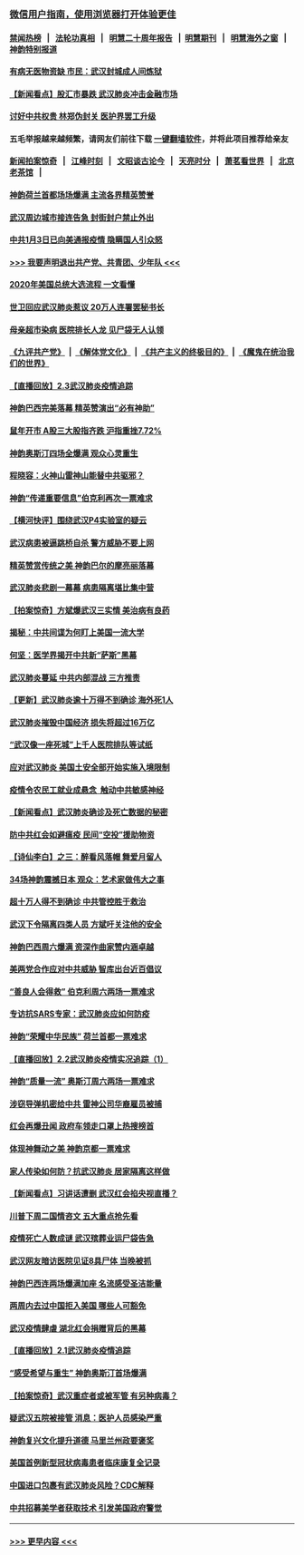 ### [微信用户指南，使用浏览器打开体验更佳](https://github.com/gfw-breaker/banned-news1/blob/master/indexes/wechat-guide.md?t=0)
#### [禁闻热榜](热点新闻.md?t=0)  &nbsp;&nbsp;|&nbsp;&nbsp; [法轮功真相](https://github.com/gfw-breaker/truth/blob/master/README.md?t=0) &nbsp;&nbsp;|&nbsp;&nbsp; [明慧二十周年报告](https://github.com/gfw-breaker/mh-reports/blob/master/README.md?t=0) &nbsp;&nbsp;|&nbsp;&nbsp;[明慧期刊](https://github.com/gfw-breaker/mh-qikan) &nbsp;&nbsp;|&nbsp;&nbsp; [明慧海外之窗](https://github.com/gfw-breaker/mh-news/blob/master/README.md?t=0) &nbsp;&nbsp;|&nbsp;&nbsp; [神韵特别报道](https://github.com/gfw-breaker/mh-news/blob/master/shenyun.md?t=0)
#### [有病无医物资缺 市民：武汉封城成人间炼狱](../pages/nf4514/n11839878.md?t=02041001) 
#### [【新闻看点】股汇市暴跌 武汉肺炎冲击金融市场](../pages/nf4514/n11842216.md?t=02041001) 
#### [讨好中共权贵 林郑伪封关 医护界罢工升级](../pages/nf4514/n11842359.md?t=02041001) 
#### 五毛举报越来越频繁，请网友们前往下载 [一键翻墙软件](https://github.com/gfw-breaker/ssr-accounts)，并将此项目推荐给亲友
#### [新闻拍案惊奇](https://github.com/gfw-breaker/banned-news1/blob/master/pages/link4.md) &nbsp;&nbsp;|&nbsp;&nbsp; [江峰时刻](https://github.com/gfw-breaker/banned-news1/blob/master/pages/link4.md) &nbsp;&nbsp;|&nbsp;&nbsp; [文昭谈古论今](https://github.com/gfw-breaker/banned-news1/blob/master/pages/link4.md) &nbsp;&nbsp;|&nbsp;&nbsp; [天亮时分](https://github.com/gfw-breaker/banned-news1/blob/master/pages/link4.md) &nbsp;&nbsp;|&nbsp;&nbsp; [萧茗看世界](https://github.com/gfw-breaker/banned-news1/blob/master/pages/link4.md) &nbsp;&nbsp;|&nbsp;&nbsp; [北京老茶馆](https://github.com/gfw-breaker/banned-news1/blob/master/pages/link4.md) &nbsp;&nbsp;|&nbsp;&nbsp; 
#### [神韵荷兰首都场场爆满 主流各界精英赞誉](../pages/nf4514/n11842287.md?t=02041001) 
#### [武汉周边城市接连告急 封街封户禁止外出](../pages/nf4514/n11842277.md?t=02041001) 
#### [中共1月3日已向美通报疫情 隐瞒国人引众怒](../pages/nf4514/n11841978.md?t=02041001) 
#### [>>> 我要声明退出共产党、共青团、少年队 <<<](https://github.com/begood0513/goodnews/blob/master/quit/letter.md) 
#### [2020年美国总统大选流程 一文看懂](../pages/nf4514/n11842056.md?t=02041001) 
#### [世卫回应武汉肺炎惹议 20万人连署罢秘书长](../pages/nf4514/n11841664.md?t=02041001) 
#### [母亲超市染病 医院排长人龙 见尸袋无人认领](../pages/nf4514/n11841762.md?t=02041001) 
#### [《九评共产党》](https://github.com/begood0513/9ping.md/blob/master/README.md) &nbsp;|&nbsp; [《解体党文化》](../../../../jtdwh.md/blob/master/README.md)  &nbsp;|&nbsp; [《共产主义的终极目的》](../../../../gczydzjmd.md/blob/master/README.md) &nbsp;|&nbsp; [《魔鬼在统治我们的世界》](../../../../mgztzwmdsj.md/blob/master/README.md) 
#### [【直播回放】2.3武汉肺炎疫情追踪](../pages/nf4514/n11841577.md?t=02041001) 
#### [神韵巴西完美落幕 精英赞演出“必有神助”](../pages/nf4514/n11841240.md?t=02041001) 
#### [鼠年开市 A股三大股指齐跌 沪指重挫7.72%](../pages/nf4514/n11840461.md?t=02041001) 
#### [神韵奥斯汀四场全爆满 观众心灵重生](../pages/nf4514/n11841188.md?t=02041001) 
#### [程晓容：火神山雷神山能替中共驱邪？](../pages/nf4514/n11841031.md?t=02041001) 
#### [神韵“传递重要信息”伯克利再次一票难求](../pages/nf4514/n11841111.md?t=02041001) 
#### [【横河快评】围绕武汉P4实验室的疑云](../pages/nf4514/n11840494.md?t=02041001) 
#### [武汉病患被逼跳桥自杀 警方威胁不要上网](../pages/nf4514/n11838521.md?t=02041001) 
#### [精英赞赏传统之美 神韵巴尔的摩亮丽落幕](../pages/nf4514/n11840858.md?t=02041001) 
#### [武汉肺炎悲剧一幕幕 病患隔离堪比集中营](../pages/nf4514/n11838047.md?t=02041001) 
#### [【拍案惊奇】方斌爆武汉三实情 美治病有良药](../pages/nf4514/n11839984.md?t=02041001) 
#### [揭秘：中共间谍为何盯上美国一流大学](../pages/nf4514/n11840270.md?t=02041001) 
#### [何坚：医学界揭开中共新“萨斯”黑幕](../pages/nf4514/n11839868.md?t=02041001) 
#### [武汉肺炎蔓延 中共内部混战 三方推责](../pages/nf4514/n11839612.md?t=02041001) 
#### [【更新】武汉肺炎逾十万得不到确诊 海外死1人](../pages/nf4514/n11801312.md?t=02041001) 
#### [武汉肺炎摧毁中国经济 损失将超过16万亿](../pages/nf4514/n11839723.md?t=02041001) 
#### [“武汉像一座死城”上千人医院排队等试纸](../pages/nf4514/n11839724.md?t=02041001) 
#### [应对武汉肺炎 美国土安全部开始实施入境限制](../pages/nf4514/n11839729.md?t=02041001) 
#### [疫情令农民工就业成悬念  触动中共敏感神经](../pages/nf4514/n11839625.md?t=02041001) 
#### [【新闻看点】武汉肺炎确诊及死亡数据的秘密](../pages/nf4514/n11839539.md?t=02041001) 
#### [防中共红会如避瘟疫 民间“空投”援助物资](../pages/nf4514/n11839313.md?t=02041001) 
#### [【诗仙李白】之三：醉看风落帽 舞爱月留人](../pages/nf4514/n11802452.md?t=02041001) 
#### [34场神韵震撼日本 观众：艺术家做伟大之事](../pages/nf4514/n11839579.md?t=02041001) 
#### [超十万人得不到确诊 中共管控胜于救治](../pages/nf4514/n11838462.md?t=02041001) 
#### [武汉下令隔离四类人员 方斌吁关注他的安全](../pages/nf4514/n11838878.md?t=02041001) 
#### [神韵巴西周六爆满 资深作曲家赞内涵卓越](../pages/nf4514/n11839099.md?t=02041001) 
#### [美两党合作应对中共威胁 智库出台近百倡议](../pages/nf4514/n11838437.md?t=02041001) 
#### [“善良人会得救” 伯克利周六两场一票难求](../pages/nf4514/n11839147.md?t=02041001) 
#### [专访抗SARS专家：武汉肺炎应如何防疫](../pages/nf4514/n11831446.md?t=02041001) 
#### [神韵“荣耀中华民族” 荷兰首都一票难求](../pages/nf4514/n11838821.md?t=02041001) 
#### [【直播回放】2.2武汉肺炎疫情实况追踪（1）](../pages/nf4514/n11838871.md?t=02041001) 
#### [神韵“质量一流” 奥斯汀周六两场一票难求](../pages/nf4514/n11838825.md?t=02041001) 
#### [涉窃导弹机密给中共 雷神公司华裔雇员被捕](../pages/nf4514/n11838129.md?t=02041001) 
#### [红会再爆丑闻 政府车领走口罩上热搜榜首](../pages/nf4514/n11837825.md?t=02041001) 
#### [体现神舞动之美 神韵京都一票难求](../pages/nf4514/n11837766.md?t=02041001) 
#### [家人传染如何防？抗武汉肺炎 居家隔离这样做](../pages/nf4514/n11837622.md?t=02041001) 
#### [【新闻看点】习讲话遭删 武汉红会掐央视直播？](../pages/nf4514/n11837573.md?t=02041001) 
#### [川普下周二国情咨文 五大重点抢先看](../pages/nf4514/n11837512.md?t=02041001) 
#### [疫情死亡人数成谜 武汉殡葬业运尸袋告急](../pages/nf4514/n11837536.md?t=02041001) 
#### [武汉网友暗访医院见证8具尸体 当晚被抓](../pages/nf4514/n11837369.md?t=02041001) 
#### [神韵巴西连两场爆满加座 名流感受圣洁能量](../pages/nf4514/n11837388.md?t=02041001) 
#### [两周内去过中国拒入美国 哪些人可豁免](../pages/nf4514/n11837400.md?t=02041001) 
#### [武汉疫情肆虐 湖北红会捐赠背后的黑幕](../pages/nf4514/n11837092.md?t=02041001) 
#### [【直播回放】2.1武汉肺炎疫情追踪](../pages/nf4514/n11837232.md?t=02041001) 
#### [“感受希望与重生” 神韵奥斯汀首场爆满](../pages/nf4514/n11837129.md?t=02041001) 
#### [【拍案惊奇】武汉重症者或被军管 有另种病毒？](../pages/nf4514/n11836502.md?t=02041001) 
#### [疑武汉五院被接管 消息：医护人员感染严重](../pages/nf4514/n11836088.md?t=02041001) 
#### [神韵复兴文化提升道德 马里兰州政要褒奖](../pages/nf4514/n11836893.md?t=02041001) 
#### [美国首例新型冠状病毒患者临床康复全记录](../pages/nf4514/n11836513.md?t=02041001) 
#### [中国进口包裹有武汉肺炎风险？CDC解释](../pages/nf4514/n11836321.md?t=02041001) 
#### [中共招募美学者获取技术 引发美国政府警觉](../pages/nf4514/n11836277.md?t=02041001) 

----
#### [ >>> 更早内容 <<< ](../indexes/nf4514-earlier.md)
